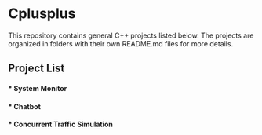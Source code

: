 # Cplusplus
This repository contains general C++ projects listed below.  The projects are organized in folders with their own README.md files for more details.

## Project List
#### * System Monitor
#### * Chatbot
#### * Concurrent Traffic Simulation
